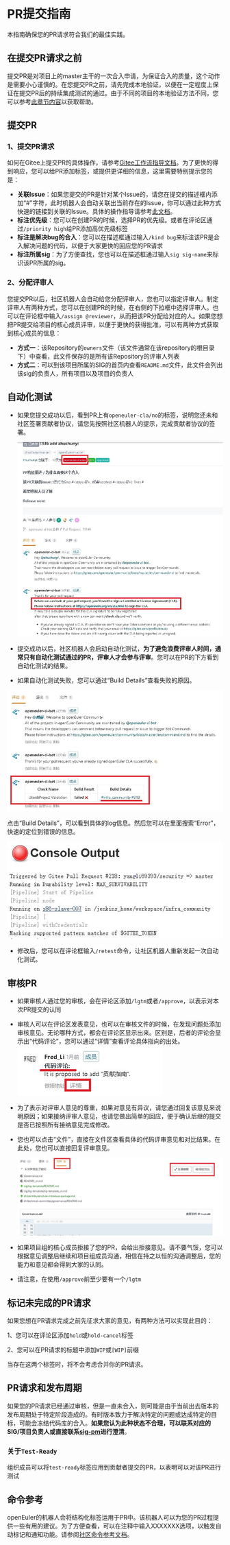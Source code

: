# PR提交指南

本指南确保您的PR请求符合我们的最佳实践。



## 在提交PR请求之前

提交PR是对项目上的master主干的一次合入申请，为保证合入的质量，这个动作是需要小心谨慎的。在您提交PR之前，请先完成本地验证，以便在一定程度上保证在提交PR后的持续集成测试的通过。由于不同的项目的本地验证方法不同，您可以参考[此章节内容](README.md/#参与编码贡献)以获取帮助。



## 提交PR

### 1、提交PR请求

如何在Gitee上提交PR的具体操作，请参考[Gitee工作流指导文档](Gitee-workflow.md)。为了更快的得到响应，您可以给PR添加标签，或提供更详细的信息，这里需要特别提示您的是：

- **关联Issue**：如果您提交的PR是针对某个Issue的，请您在提交的描述框内添加“#”字符，此时机器人会自动关联出当前存在的Issue，你可以通过此种方式快速的链接到关联的Issue。具体的操作指导请参考[此文档](https://gitee.com/help/articles/4142)。
- **标注优先级**：您可以在创建PR的时候，选择PR的优先级。或者在评论区通过`/priority high`给PR添加高优先级标签
- **标注是解决bug的合入**：您可以在描述框通过输入`/kind bug`来标注该PR是合入解决问题的代码，以便于大家更快的回应您的PR请求
- **标注所属sig**：为了方便查找，您也可以在描述框通过输入`sig sig-name`来标识该PR所属的sig。



### 2、分配评审人

您提交PR以后，社区机器人会自动给您分配评审人，您也可以指定评审人。制定评审人有两种方式，您可以在创建PR的时候，在右侧的下拉框中选择评审人。也可以在评论框中输入`/assign @reviewer`，从而把该PR分配给对应的人。如果您想把PR提交给项目的核心成员评审，以便于更快的获得批准，可以有两种方式获取到核心成员的信息：

- **方式一**：该Repository的`owners`文件（该文件通常在该repository的根目录下）中查看，此文件保存的是所有该Repository的评审人列表
- **方式二**：可以到该项目所属的SIG的首页内查看`README.md`文件，此文件会列出该sig的负责人，所有项目以及项目的负责人



## 自动化测试

- 如果您提交成功以后，看到PR上有`openeuler-cla/no`的标签，说明您还未和社区签署贡献者协议，请您先按照社区机器人的提示，完成贡献者协议的签署。

  ![](figure/pull-request-autotest2.JPG)

- 提交成功以后，社区机器人会启动自动化测试，**为了避免浪费评审人时间，通常只有自动化测试通过的PR，评审人才会参与评审**。您可以在PR的下方看到自动化测试的结果。

- 如果自动化测试失败，您可以通过“Build Details”查看失败的原因。

![](figure/pull-request-autotest.JPG)

点击“Build Details”，可以看到具体的log信息。然后您可以在里面搜索“Error”，快速的定位到错误的信息。

![](figure/error-report.JPG)

- 修改后，您可以在评论框输入`/retest`命令，让社区机器人重新发起一次自动化测试。





## 审核PR

- 如果审核人通过您的审核，会在评论区添加`/lgtm`或者`/approve`，以表示对本次PR提交的认同

- 审核人可以在评论区发表意见，也可以在审核文件的时候，在发现问题处添加审核意见。无论哪种方式，都会在评论区显示出来。区别是，后者的评论会显示出“代码评论”，您可以通过“详情”查看评论具体指向的出处。![](figure/pull-request-review.JPG)

- 为了表示对评审人意见的尊重，如果对意见有异议，请您通过回复该意见来说明原因；如果接纳评审人意见，也请您做出简单的回应，便于确认后继的提交是否已按照所有接纳意见完成修改。

- 您也可以点击“文件”，直接在文件区查看具体的代码评审意见和对比结果。在此处，您也可以直接回复评审意见。

  ![](figure/pull-request-review2.JPG)

- 如果项目组的核心成员拒接了您的PR，会给出拒接意见。请不要气馁，您可以根据意见调整后继续和项目组成员沟通，相信在持之以恒的沟通调整后，您的能力和意见都会得到大家的认同。

- 请注意，在使用`/approve`前至少要有一个`/lgtm`





## 标记未完成的PR请求

如果您想在PR请求完成之前先征求大家的意见，有两种方法可以实现此目的：

1、您可以在评论区添加`hold`或`hold-cancel`标签

2、您可以在PR请求的标题中添加`WIP`或`[WIP]`前缀

当存在这两个标签时，将不会考虑合并你的PR请求。





## PR请求和发布周期

如果您的PR请求已经通过审核，但是一直未合入，则可能是由于当前出去版本的发布周期处于特定阶段造成的。有时版本致力于解决特定的问题或达成特定的目标，可能会冻结代码库的合入。**如果您认为此种状态不合理，可以联系对应的SIG/项目负责人或直接联系[sig-pm]()进行澄清**。



### 关于`Test-Ready`

组织成员可以将`test-ready`标签应用到贡献者提交的PR，以表明可以对该PR进行测试



## 命令参考

openEuler的机器人会将结构化标签运用于PR中。该机器人可以为您的PR过程提供一些有用的建议。为了方便查看，可以在注释中输入XXXXXXX选项，以触发自动标记和通知功能。请参阅[社区命令参考文档](./../sig-infrastructure/command.md)。
